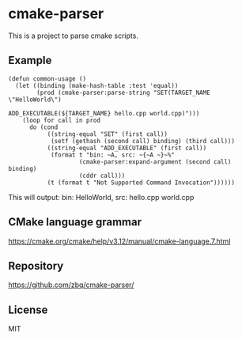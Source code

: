 # cmake-parser

This is a project to parse cmake scripts.

## Example
    (defun common-usage ()
      (let ((binding (make-hash-table :test 'equal))
            (prod (cmake-parser:parse-string "SET(TARGET_NAME \"HelloWorld\")
                                              ADD_EXECUTABLE(${TARGET_NAME} hello.cpp world.cpp)")))
        (loop for call in prod
          do (cond
               ((string-equal "SET" (first call))
                (setf (gethash (second call) binding) (third call)))
               ((string-equal "ADD_EXECUTABLE" (first call))
                (format t "bin: ~A, src: ~{~A ~}~%"
                        (cmake-parser:expand-argument (second call) binding)
                        (cddr call)))
               (t (format t "Not Supported Command Invocation"))))))

This will output: bin: HelloWorld, src: hello.cpp world.cpp

## CMake language grammar

https://cmake.org/cmake/help/v3.12/manual/cmake-language.7.html

## Repository

https://github.com/zbq/cmake-parser/

## License

MIT

